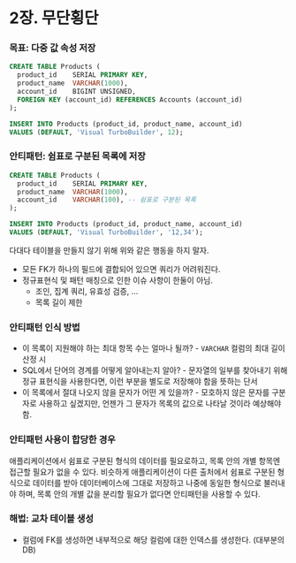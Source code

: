 # 2장. 무단횡단
### 목표: 다중 값 속성 저장

```sql
CREATE TABLE Products (
  product_id    SERIAL PRIMARY KEY,
  product_name  VARCHAR(1000),
  account_id    BIGINT UNSIGNED,
  FOREIGN KEY (account_id) REFERENCES Accounts (account_id)
);

INSERT INTO Products (product_id, product_name, account_id)
VALUES (DEFAULT, 'Visual TurboBuilder', 12);
```

### 안티패턴: 쉼표로 구분된 목록에 저장

```sql
CREATE TABLE Products (
  product_id    SERIAL PRIMARY KEY,
  product_name  VARCHAR(1000),
  account_id    VARCHAR(100), -- 쉼표로 구분된 목록
);

INSERT INTO Products (product_id, product_name, account_id)
VALUES (DEFAULT, 'Visual TurboBuilder', '12,34');
```

다대다 테이블을 만들지 않기 위해 위와 같은 행동을 하지 말자.

- 모든 FK가 하나의 필드에 결합되어 있으면 쿼리가 어려워진다.
- 정규표현식 및 패턴 매칭으로 인한 이슈 사항이 한둘이 아님.
  - 조인, 집계 쿼리, 유효성 검증, ...
  - 목록 길이 제한

### 안티패턴 인식 방법
- 이 목록이 지원해야 하는 최대 항목 수는 얼마나 될까? - `VARCHAR` 컬럼의 최대 길이 산정 시
- SQL에서 단어의 경계를 어떻게 알아내는지 알아? - 문자열의 일부를 찾아내기 위해 정규 표현식을 사용한다면, 이런 부분을 별도로 저장해야 함을 뜻하는 단서
- 이 목록에서 절대 나오지 않을 문자가 어떤 게 있을까? - 모호하지 않은 문자를 구분자로 사용하고 싶겠지만, 언젠가 그 문자가 목록의 값으로 나타날 것이라 예상해야 함.

### 안티패턴 사용이 합당한 경우
애플리케이션에서 쉼표로 구분된 형식의 데이터를 필요로하고, 목록 안의 개별 항목엔 접근할 필요가 없을 수 있다. 비슷하게 애플리케이션이 다른 출처에서 쉼표로 구분된 형식으로 데이터를 받아 데이터베이스에 그대로 저장하고 나중에 동일한 형식으로 불러내야 하며, 목록 안의 개별 값을 분리할 필요가 없다면 안티패턴을 사용할 수 있다.

### 해법: 교차 테이블 생성
- 컬럼에 FK를 생성하면 내부적으로 해당 컬럼에 대한 인덱스를 생성한다. (대부분의 DB)